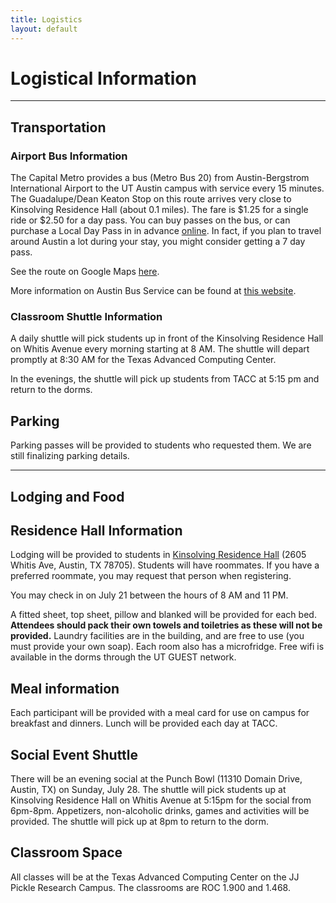 ```yaml
---
title: Logistics
layout: default
---
```


# Logistical Information
---
## Transportation

### Airport Bus Information
The Capital Metro provides a bus (Metro Bus 20) from Austin-Bergstrom International Airport to the UT Austin campus with service every 15 minutes. The Guadalupe/Dean Keaton Stop on this route arrives very close to Kinsolving Residence Hall (about 0.1 miles). The fare is $1.25 for a single ride or $2.50 for a day pass. You can buy passes on the bus, or can purchase a Local Day Pass in in advance [online](https://marketplace.bytemark.co/marketplace/cmta#event=0c6b57ea-7690-11e3-b180-0ee258328347). In fact, if you plan to travel around Austin a lot during your stay, you might consider getting a 7 day pass.

See the route on Google Maps [here](http://bit.ly/airport-dorm-bus).

More information on Austin Bus Service can be found at [this website](https://www.capmetro.org/).

### Classroom Shuttle Information
A daily shuttle will pick students up in front of the Kinsolving Residence Hall on Whitis Avenue every morning starting at 8 AM. The shuttle will depart promptly at 8:30 AM for the Texas Advanced Computing Center.

In the evenings, the shuttle will pick up students from TACC at 5:15 pm and return to the dorms.

## Parking
Parking passes will be provided to students who requested them. We are still finalizing parking details.

---

## Lodging and Food

## Residence Hall Information
Lodging will be provided to students in [Kinsolving Residence Hall](http://housing.utexas.edu/halls/kinsolving) (2605 Whitis Ave, Austin, TX 78705). Students will have roommates. If you have a preferred roommate, you may request that person when registering.

You may check in on July 21 between the hours of 8 AM and 11 PM.

A fitted sheet, top sheet, pillow and blanked will be provided for each bed. <b>Attendees should pack their own towels and toiletries as these will not be provided.</b> Laundry facilities are in the building, and are free to use (you must provide your own soap). Each room also has a microfridge. Free wifi is available in the dorms through the UT GUEST network.

## Meal information
Each participant will be provided with a meal card for use on campus for breakfast and dinners. Lunch will be provided each day at TACC.  

## Social Event Shuttle
There will be an evening social at the Punch Bowl (11310 Domain Drive, Austin, TX) on Sunday, July 28. The shuttle will pick students up at Kinsolving Residence Hall on Whitis Avenue at 5:15pm for the social from 6pm-8pm. Appetizers, non-alcoholic drinks, games and activities will be provided. The shuttle will pick up at 8pm to return to the dorm. 

## Classroom Space
All classes will be at the Texas Advanced Computing Center on the JJ Pickle Research Campus. The classrooms are ROC 1.900 and 1.468.
